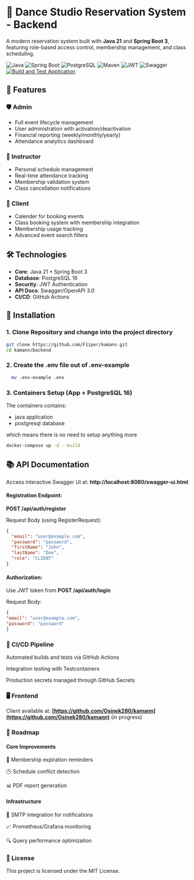 # 💃 Dance Studio Reservation System - Backend

A modern reservation system built with **Java 21** and **Spring Boot 3**, featuring role-based access control, membership management, and class scheduling.

![Java](https://img.shields.io/badge/Java-21-007396?logo=openjdk)
![Spring Boot](https://img.shields.io/badge/Spring_Boot-3.3.5-6DB33F?logo=springboot)
![PostgreSQL](https://img.shields.io/badge/PostgreSQL-16-4169E1?logo=postgresql)
![Maven](https://img.shields.io/badge/Maven-C71A36?logo=apachemaven)
![JWT](https://img.shields.io/badge/JWT-000000?logo=jsonwebtokens&logoColor=white)
![Swagger](https://img.shields.io/badge/Swagger-85EA2D?logo=swagger&logoColor=black)
[![Build and Test Application](https://github.com/Dance-reservation-system/Kamann/actions/workflows/ci-cd.yml/badge.svg)](https://github.com/Dance-reservation-system/Kamann/actions/workflows/ci-cd.yml)

## 🌟 Features

### 🛡️ Admin
- Full event lifecycle management
- User administration with activation/deactivation
- Financial reporting (weekly/monthly/yearly)
- Attendance analytics dashboard

### 🕺 Instructor
- Personal schedule management
- Real-time attendance tracking
- Membership validation system
- Class cancellation notifications

### 💃 Client
- Calender for booking events
- Class booking system with membership integration
- Membership usage tracking
- Advanced event search filters

## 🛠️ Technologies

- **Core**: Java 21 • Spring Boot 3
- **Database**: PostgreSQL 16
- **Security**: JWT Authentication
- **API Docs**: Swagger/OpenAPI 3.0
- **CI/CD**: GitHub Actions

## 🚀 Installation

### 1. Clone Repository and change into the project directory
  ```bash
  git clone https://github.com/F1iper/kamann.git
  cd kamann/backend
  ```

### 2. Create the .env file out of .env-example
```bash
  mv .env-example .env
```

### 3. Containers Setup (App + PostgreSQL 16)
The containers contains:
- java application
- postgresql database

which means there is no need to setup anything more

```bash
docker-compose up -d --build
```

## 📚 API Documentation
  Access interactive Swagger UI at:
  **http://localhost:8080/swagger-ui.html**

####  Registration Endpoint:
  **POST /api/auth/register**
  
  Request Body (using RegisterRequest):
```json
{
  "email": "user@example.com",
  "password": "password",
  "firstName": "John",
  "lastName": "Doe",
  "role": "CLIENT"
}
```
  
####  Authorization: 
  Use JWT token from
  **POST /api/auth/login**
  
  Request Body:
  ```json
  {
  "email": "user@example.com",
  "password": "password"
  }
```


### 🚦 CI/CD Pipeline
  Automated builds and tests via GitHub Actions
  
  Integration testing with Testcontainers
  
  Production secrets managed through GitHub Secrets
  

### 🖥️ Frontend
  Client available at:
**[https://github.com/Osinek280/kamann](https://github.com/Osinek280/kamann)** (in progress)

### 📝 Roadmap

#### Core Improvements

🎫 Membership expiration reminders

🕒 Schedule conflict detection

📊 PDF report generation

#### Infrastructure

📧 SMTP integration for notifications

📈 Prometheus/Grafana monitoring

🔍 Query performance optimization

### 📜 License

This project is licensed under the MIT License.
